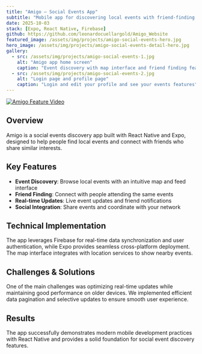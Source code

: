 ```yaml
---
title: "Amigo — Social Events App"
subtitle: "Mobile app for discovering local events with friend-finding features"
date: 2025-10-03
stack: [Expo, React Native, Firebase]
github: https://github.com/leonardocuellargold/Amigo_Website
featured_image: /assets/img/projects/amigo-social-events-hero.jpg
hero_image: /assets/img/projects/amigo-social-events-detail-hero.jpg
gallery:
  - src: /assets/img/projects/amigo-social-events-1.jpg
    alt: "Amigo app home screen"
    caption: "Event discovery with map interface and friend finding feature"
  - src: /assets/img/projects/amigo-social-events-2.jpg
    alt: "Login page and profile page"
    caption: "Login and edit your profile and see your events features"
---
```


[![Amigo Feature Video](https://img.youtube.com/vi/GVUbQXoBlQA/0.jpg)](https://www.youtube.com/watch?v=GVUbQXoBlQA)

## Overview

Amigo is a social events discovery app built with React Native and Expo, designed to help people find local events and connect with friends who share similar interests.

## Key Features

- **Event Discovery**: Browse local events with an intuitive map and feed interface
- **Friend Finding**: Connect with people attending the same events
- **Real-time Updates**: Live event updates and friend notifications
- **Social Integration**: Share events and coordinate with your network

## Technical Implementation

The app leverages Firebase for real-time data synchronization and user authentication, while Expo provides seamless cross-platform deployment. The map interface integrates with location services to show nearby events.

## Challenges & Solutions

One of the main challenges was optimizing real-time updates while maintaining good performance on older devices. We implemented efficient data pagination and selective updates to ensure smooth user experience.

## Results

The app successfully demonstrates modern mobile development practices with React Native and provides a solid foundation for social event discovery features.
